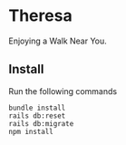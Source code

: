 # Theresa

Enjoying a Walk Near You.

## Install

Run the following commands
```
bundle install
rails db:reset
rails db:migrate
npm install
```

